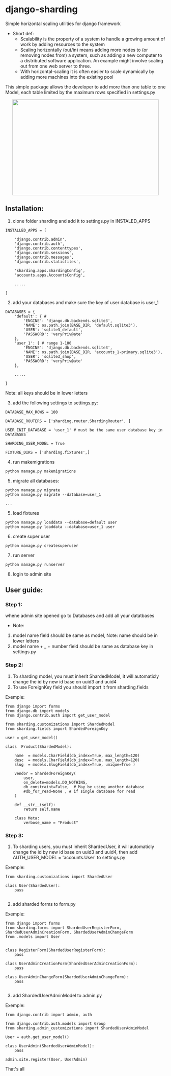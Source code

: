 # django-sharding
Simple horizontal scaling utilities for django framework

- Short def:
    * Scalability is the property of a system to handle a growing amount of work by adding resources to the system
    * Scaling horizontally (out/in) means adding more nodes to (or removing nodes from) a system, such as adding a new computer to a distributed software application. An example might involve scaling out from one web server to three.
    * With horizontal-scaling it is often easier to scale dynamically by adding more machines into the existing pool


This simple package allows the developer to add more than one table to one Model, each table limited by the maximum rows specified in settings.py

<p align="center">
  <img width="460" height="300" src="https://camo.githubusercontent.com/3b865eebc64c4b1d31640c853ea76d25c7c894b6/68747470733a2f2f692e737461636b2e696d6775722e636f6d2f4f6e33744f2e706e67">
</p>

## Installation:
1. clone folder sharding and add it to settings.py in INSTALED_APPS

```
INSTALLED_APPS = [
    
    'django.contrib.admin',
    'django.contrib.auth',
    'django.contrib.contenttypes',
    'django.contrib.sessions',
    'django.contrib.messages',
    'django.contrib.staticfiles',

    'sharding.apps.ShardingConfig',
    'accounts.apps.AccountsConfig',

    .....

]
```

2. add your databases and make sure the key of user database is user_1

```
DATABASES = {
    'default': { # 
        'ENGINE': 'django.db.backends.sqlite3',
        'NAME': os.path.join(BASE_DIR, 'default.sqlite3'),
        'USER': 'sqlite3_default',
        'PASSWORD': 'veryPriv@ate'
    },
    'user_1': { # range 1-100
        'ENGINE': 'django.db.backends.sqlite3',
        'NAME': os.path.join(BASE_DIR, 'accounts_1-primary.sqlite3'),
        'USER': 'sqlite3_shop',
        'PASSWORD': 'veryPriv@ate'
    },

    .....

}

```

Note: all keys should be in lower letters

3. add the following settings to settings.py:

```
DATABASE_MAX_ROWS = 100

DATABASE_ROUTERS = ['sharding.router.ShardingRouter', ]

USER_INIT_DATABASE = 'user_1' # must be the same user database key in DATABASES

SHARDING_USER_MODEL = True

FIXTURE_DIRS = ['sharding.fixtures',]
```

4. run makemigrations
```
python manage.py makemigrations
```
5. migrate all databases:
```
python manage.py migrate
python manage.py migrate --database=user_1

...

```

5. load fixtures
```
python manage.py loaddata --database=default user
python manage.py loaddata --database=user_1 user
```

6. create super user
```
python manage.py createsuperuser
```
7. run server

```
python manage.py runserver
```

8. login to admin site

## User guide:

### Step 1: 
whene admin site opened go to Databases and add all your datatbases 
- Note: 
1. model name field should be same as model, Note: name should be in lower letters
2. model name + _ + number field should be same as database key in settings.py

### Step 2:

1. To sharding model, you must inherit ShardedModel, it will automaticly change the id by new id base on uuid3 and uuid4
2. To use ForeignKey field you should import it from sharding.fields

Exemple:
```
from django import forms
from django.db import models
from django.contrib.auth import get_user_model

from sharding.customizations import ShardedModel
from sharding.fields import ShardedForeignKey

user = get_user_model()

class  Product(ShardedModel):
  
    name  = models.CharField(db_index=True, max_length=120)
    desc  = models.CharField(db_index=True, max_length=120)
    slug  = models.SlugField(db_index=True, unique=True )

    vendor = ShardedForeignKey(
        user,
        on_delete=models.DO_NOTHING,
        db_constraint=False,  # May be using anothor database
        #db_for_read=None , # if single database for read
    )

    def __str__(self):
        return self.name
    
    class Meta:
        verbose_name = "Product"

```

### Step 3:
1. To sharding users, you must inherit ShardedUser, it will automaticly change the id by new id base on uuid3 and uuid4, then add AUTH_USER_MODEL = 'accounts.User' to settings.py

Exemple:
```
from sharding.customizations import ShardedUser

class User(ShardedUser): 
    pass
    
```

2. add sharded forms to form.py

Exemple:
```
from django import forms
from sharding.forms import ShardedUserRegisterForm, ShardedUserAdminCreationForm, ShardedUserAdminChangeForm
from .models import User


class RegisterForm(ShardedUserRegisterForm):
    pass

class UserAdminCreationForm(ShardedUserAdminCreationForm):
    pass

class UserAdminChangeForm(ShardedUserAdminChangeForm):
    pass


```    

3. add ShardedUserAdminModel to admin.py


Exemple:
```
from django.contrib import admin, auth

from django.contrib.auth.models import Group
from sharding.admin_customizations import ShardedUserAdminModel

User = auth.get_user_model()

class UserAdmin(ShardedUserAdminModel):
    pass

admin.site.register(User, UserAdmin)

```

That's all 

